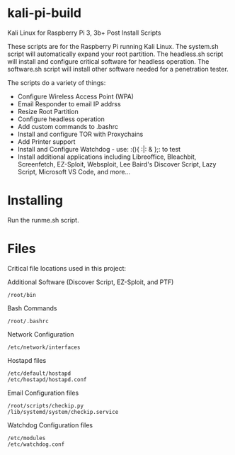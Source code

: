 ﻿# kali-pi-build 
Kali Linux for Raspberry Pi 3, 3b+ Post Install Scripts

These scripts are for the Raspberry Pi running Kali Linux.  The system.sh script will automatically expand your root partition.  The headless.sh script will install and configure critical software for headless operation.  The software.sh script will install other software needed for a penetration tester.

The scripts do a variety of things:
- Configure Wireless Access Point (WPA)
- Email Responder to email IP addrss
- Resize Root Partition
- Configure headless operation
- Add custom commands to .bashrc
- Install and configure TOR with Proxychains
- Add Printer support
- Install and Configure Watchdog - use:   :(){ :|: & };:   to test
- Install additional applications including Libreoffice, Bleachbit, Screenfetch,
  EZ-Sploit, Websploit, Lee Baird's Discover Script, Lazy Script, Microsoft VS Code, 
  and more…

# Installing
Run the runme.sh script.

# Files
Critical file locations used in this project:

Additional Software (Discover Script, EZ-Sploit, and PTF)

	/root/bin

Bash Commands

	/root/.bashrc

Network Configuration

	/etc/network/interfaces

Hostapd files

	/etc/default/hostapd
	/etc/hostapd/hostapd.conf

Email Configuration files

	/root/scripts/checkip.py
	/lib/systemd/system/checkip.service

Watchdog Configuration files

	/etc/modules
	/etc/watchdog.conf 
